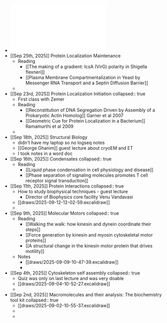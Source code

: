 - ![MOL504_Fall2025_SP.pdf](../assets/MOL504_Fall2025_SP_1756824447343_0.pdf)
- [[Sep 25th, 2025]] Protein Localization Maintenance
	- Reading
		- [[The making of a gradient: IcsA (VirG) polarity in Shigella flexneri]]
		- [[Plasma Membrane Compartmentalization in Yeast by Messenger RNA Transport and a Septin Diffusion Barrier]]
	-
- [[Sep 23rd, 2025]] Protein Localization Initiation
  collapsed:: true
	- First class with Zemer
	- Reading
		- [[Reconstitution of DNA Segregation Driven by Assembly of a Prokaryotic Actin Homolog]] Garner et al 2007
		- [[Geometric Cue for Protein Localization in a Bacterium]] Ramamurthi et al 2009
	-
- [[Sep 18th, 2025]] Structural Biology
	- didn't have my laptop so no logseq notes
	- [[George Ghanim]] guest lecture about cryoEM and ET
	- I took notes in a word doc
- [[Sep 16th, 2025]] Condensates
  collapsed:: true
	- Reading
		- [[Liquid phase condensation in cell physiology and disease]]
		- [[Phase separation of signaling molecules promotes T cell receptor signal transduction]]
- [[Sep 11th, 2025]] Protein Interactions
  collapsed:: true
	- How to study biophysical techniques - guest lecture
		- Director of Biophysics core facility Venu Vandavasi
	- [[draws/2025-09-12-12-02-59.excalidraw]]
	-
- [[Sep 9th, 2025]] Molecular Motors
  collapsed:: true
	- Reading
		- [[Walking the walk: how kinesin and dynein coordinate their steps]]
		- [[Force generation by kinesin and myosin cytoskeletal motor proteins]]
		- [[A structural change in the kinesin motor protein that drives motility]]
	- Notes
		- [[draws/2025-09-09-10-47-39.excalidraw]]
		-
- [[Sep 4th, 2025]] Cytoskeleton self assembly
  collapsed:: true
	- Quiz was only on last lecture and was very doable
	- [[draws/2025-09-04-10-52-27.excalidraw]]
	-
- [[Sep 2nd, 2025]] Macromolecules and their analysis: The biochemistry tool kit
  collapsed:: true
	- [[draws/2025-09-02-10-55-37.excalidraw]]
	-
	-